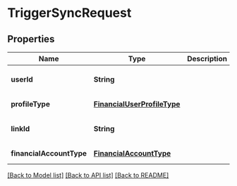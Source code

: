 # TriggerSyncRequest
## Properties

| Name | Type | Description | Notes |
|------------ | ------------- | ------------- | -------------|
| **userId** | **String** |  | [optional] [default to null] |
| **profileType** | [**FinancialUserProfileType**](FinancialUserProfileType.md) |  | [default to null] |
| **linkId** | **String** |  | [optional] [default to null] |
| **financialAccountType** | [**FinancialAccountType**](FinancialAccountType.md) |  | [default to null] |

[[Back to Model list]](../README.md#documentation-for-models) [[Back to API list]](../README.md#documentation-for-api-endpoints) [[Back to README]](../README.md)

